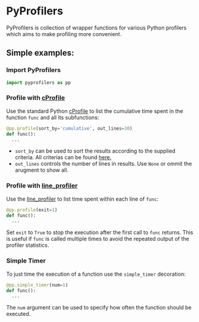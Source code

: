 # PyProfilers
PyProfilers is collection of wrapper functions for various Python profilers which aims to make profiling more convenient.


## Simple examples:

### Import PyProfilers
```python
import pyprofilers as pp
```


### Profile with [cProfile](https://docs.python.org/3/library/profile.html#module-cProfile)
Use the standard Python [cProfile](https://docs.python.org/3/library/profile.html#module-cProfile) to list 
the cumulative time spent in the function `func` and all its subfunctions:

```python
@pp.profile(sort_by='cumulative', out_lines=30)
def func():
  ...
```

- `sort_by` can be used to sort the results according to the supplied criteria. All criterias can be found [here.](https://docs.python.org/2/library/profile.html#pstats.Stats.sort_stats)
- `out_lines` controls the number of lines in results. Use `None` or ommit the arugment to show all.

### Profile with [line_profiler](https://github.com/rkern/line_profiler)
Use the [line_profiler](https://github.com/rkern/line_profiler) to list time spent within each line of `func`:

```python
@pp.profile(exit=1)
def func():
  ...
```

Set `exit` to `True` to stop the execution after the first call to `func` returns. This is useful if `func` is called multiple times to
avoid the repeated output of the profiler statistics.

### Simple Timer
To just time the execution of a function use the `simple_timer` decoration:

```python
@pp.simple_timer(num=1)
def func():
  ...
```

The `num` argument can be used to specify how often the function should be executed.
